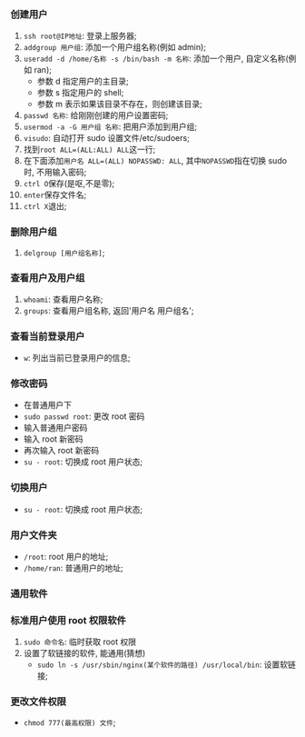 ### 创建用户

1. `ssh root@IP地址`: 登录上服务器;
2. `addgroup 用户组`: 添加一个用户组名称(例如 admin);
3. `useradd -d /home/名称 -s /bin/bash -m 名称`: 添加一个用户, 自定义名称(例如 ran);
    - 参数 d 指定用户的主目录;
    - 参数 s 指定用户的 shell;
    - 参数 m 表示如果该目录不存在，则创建该目录;
4. `passwd 名称`: 给刚刚创建的用户设置密码;
5. `usermod -a -G 用户组 名称`: 把用户添加到用户组;
6. `visudo`: 自动打开 sudo 设置文件/etc/sudoers;
7. 找到`root ALL=(ALL:ALL) ALL`这一行;
8. 在下面添加`用户名 ALL=(ALL) NOPASSWD: ALL`, 其中`NOPASSWD`指在切换 sudo 时, 不用输入密码;
9. `ctrl O`保存(是呕,不是零);
10. `enter`保存文件名;
11. `ctrl X`退出;

### 删除用户组

1. `delgroup [用户组名称]`;

### 查看用户及用户组

1. `whoami`: 查看用户名称;
2. `groups`: 查看用户组名称, 返回'用户名 用户组名';

### 查看当前登录用户

-   `w`: 列出当前已登录用户的信息;

### 修改密码

-   在普通用户下
-   `sudo passwd root`: 更改 root 密码
-   输入普通用户密码
-   输入 root 新密码
-   再次输入 root 新密码
-   `su - root`: 切换成 root 用户状态;

### 切换用户

-   `su - root`: 切换成 root 用户状态;

### 用户文件夹

-   `/root`: root 用户的地址;
-   `/home/ran`: 普通用户的地址;

### 通用软件

### 标准用户使用 root 权限软件

1. `sudo 命令名`: 临时获取 root 权限
2. 设置了软链接的软件, 能通用(猜想)
    - `sudo ln -s /usr/sbin/nginx(某个软件的路径) /usr/local/bin`: 设置软链接;

### 更改文件权限

-   `chmod 777(最高权限) 文件`;
